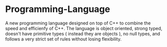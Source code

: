 # Programming-Language
A new programming language designed on top of C++ to combine the speed and efficienfy of C++.
The language is object oriented, strong typed, doesn't have primitive types ( instead they are objects ), no null types, and follows a very strict set of rules without losing flexibility.
